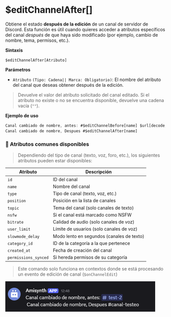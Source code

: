 
# $editChannelAfter[]

Obtiene el estado **después de la edición** de un canal de servidor de Discord. Esta función es útil cuando quieres acceder a atributos específicos del canal *después* de que haya sido modificado (por ejemplo, cambio de nombre, tema, permisos, etc.).

**Sintaxis**
```
$editChannelAfter[Atributo]
```

**Parámetros**

- `Atributo` `(Tipo: Cadena|| Marca: Obligatorio)`: El nombre del atributo del canal que deseas obtener después de la edición.


> Devuelve el valor del atributo solicitado del canal editado. Si el atributo no existe o no se encuentra disponible, devuelve una cadena vacía (`""`).

**Ejemplo de uso**

```js
Canal cambiado de nombre, antes: #$editChannelBefore[name] $url[decode;%0A]
Canal cambiado de nombre, Despues #$editChannelAfter[name]
```


### 🔎 Atributos comunes disponibles

> Dependiendo del tipo de canal (texto, voz, foro, etc.), los siguientes atributos pueden estar disponibles:

| Atributo           | Descripción                                  |
|--------------------|----------------------------------------------|
| `id`               | ID del canal                                 |
| `name`             | Nombre del canal                             |
| `type`             | Tipo de canal (texto, voz, etc.)             |
| `position`         | Posición en la lista de canales              |
| `topic`            | Tema del canal (solo canales de texto)       |
| `nsfw`             | Si el canal está marcado como NSFW           |
| `bitrate`          | Calidad de audio (solo canales de voz)       |
| `user_limit`       | Límite de usuarios (solo canales de voz)     |
| `slowmode_delay`   | Modo lento en segundos (canales de texto)    |
| `category_id`      | ID de la categoría a la que pertenece        |
| `created_at`       | Fecha de creación del canal                  |
| `permissions_synced` | Si hereda permisos de su categoría         |


> Este comando solo funciona en contextos donde se está procesando un evento de edición de canal (`$onChannelEdit`)


![alt text](image-112.png)